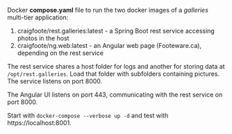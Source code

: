 Docker **compose.yaml** file to run the two docker images of a *galleries* multi-tier application:

1. craigfoote/rest.galleries:latest - a Spring Boot rest service accessing photos in the host
2. craigfoote/ng.web:latest - an Angular web page (Footeware.ca), depending on the rest service

The rest service shares a host folder for logs and another for storing data at `/opt/rest.galleries`.
Load that folder with subfolders containing pictures. The service listens on port 8000.

The Angular UI listens on port 443, communicating with the rest service on port 8000.

Start with `docker-compose --verbose up -d` and test with https://localhost:8001.
